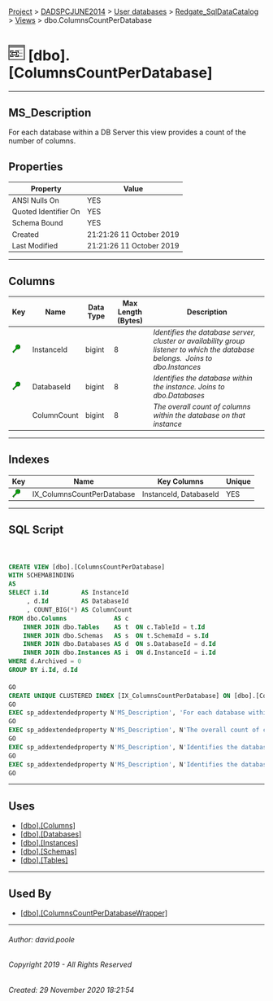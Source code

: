 #### 

[Project](../../../../readme.md) > [DADSPCJUNE2014](../../../readme.md) > [User databases](../../readme.md) > [Redgate_SqlDataCatalog](../readme.md) > [Views](Views.md) > dbo.ColumnsCountPerDatabase

# ![Views](../../../../Images/View32.png) [dbo].[ColumnsCountPerDatabase]

---

## <a name="#description"></a>MS_Description

For each database within a DB Server this view provides a count of the number of columns.

## <a name="#properties"></a>Properties

| Property | Value |
|---|---|
| ANSI Nulls On | YES |
| Quoted Identifier On | YES |
| Schema Bound | YES |
| Created | 21:21:26 11 October 2019 |
| Last Modified | 21:21:26 11 October 2019 |


---

## <a name="#columns"></a>Columns

| Key | Name | Data Type | Max Length (Bytes) | Description |
|---|---|---|---|---|
| [![Cluster Key IX_ColumnsCountPerDatabase: InstanceId\DatabaseId](../../../../Images/cluster.png)](#indexes) | InstanceId | bigint | 8 | _Identifies the database server, cluster or availability group listener to which the database belongs.  Joins to dbo.Instances_ |
| [![Cluster Key IX_ColumnsCountPerDatabase: InstanceId\DatabaseId](../../../../Images/cluster.png)](#indexes) | DatabaseId | bigint | 8 | _Identifies the database within the instance. Joins to dbo.Databases_ |
|  | ColumnCount | bigint | 8 | _The overall count of columns within the database on that instance_ |


---

## <a name="#indexes"></a>Indexes

| Key | Name | Key Columns | Unique |
|---|---|---|---|
| [![Cluster Key IX_ColumnsCountPerDatabase: InstanceId\DatabaseId](../../../../Images/cluster.png)](#indexes) | IX_ColumnsCountPerDatabase | InstanceId, DatabaseId | YES |


---

## <a name="#sqlscript"></a>SQL Script

```sql


CREATE VIEW [dbo].[ColumnsCountPerDatabase]
WITH SCHEMABINDING
AS
SELECT i.Id         AS InstanceId
     , d.Id         AS DatabaseId
     , COUNT_BIG(*) AS ColumnCount
FROM dbo.Columns             AS c
    INNER JOIN dbo.Tables    AS t  ON c.TableId = t.Id
    INNER JOIN dbo.Schemas   AS s  ON t.SchemaId = s.Id
    INNER JOIN dbo.Databases AS d  ON s.DatabaseId = d.Id
    INNER JOIN dbo.Instances AS i  ON d.InstanceId = i.Id
WHERE d.Archived = 0
GROUP BY i.Id, d.Id

GO
CREATE UNIQUE CLUSTERED INDEX [IX_ColumnsCountPerDatabase] ON [dbo].[ColumnsCountPerDatabase] ([InstanceId], [DatabaseId]) ON [PRIMARY]
GO
EXEC sp_addextendedproperty N'MS_Description', 'For each database within a DB Server this view provides a count of the number of columns.', 'SCHEMA', N'dbo', 'VIEW', N'ColumnsCountPerDatabase', NULL, NULL
GO
EXEC sp_addextendedproperty N'MS_Description', N'The overall count of columns within the database on that instance', 'SCHEMA', N'dbo', 'VIEW', N'ColumnsCountPerDatabase', 'COLUMN', N'ColumnCount'
GO
EXEC sp_addextendedproperty N'MS_Description', N'Identifies the database within the instance. Joins to dbo.Databases', 'SCHEMA', N'dbo', 'VIEW', N'ColumnsCountPerDatabase', 'COLUMN', N'DatabaseId'
GO
EXEC sp_addextendedproperty N'MS_Description', N'Identifies the database server, cluster or availability group listener to which the database belongs.  Joins to dbo.Instances', 'SCHEMA', N'dbo', 'VIEW', N'ColumnsCountPerDatabase', 'COLUMN', N'InstanceId'
GO

```


---

## <a name="#uses"></a>Uses

* [[dbo].[Columns]](../Tables/Columns.md)
* [[dbo].[Databases]](../Tables/Databases.md)
* [[dbo].[Instances]](../Tables/Instances.md)
* [[dbo].[Schemas]](../Tables/Schemas.md)
* [[dbo].[Tables]](../Tables/Tables_0000.md)


---

## <a name="#usedby"></a>Used By

* [[dbo].[ColumnsCountPerDatabaseWrapper]](ColumnsCountPerDatabaseWrapper.md)


---

###### Author:  david.poole

###### Copyright 2019 - All Rights Reserved

###### Created: 29 November 2020 18:21:54

